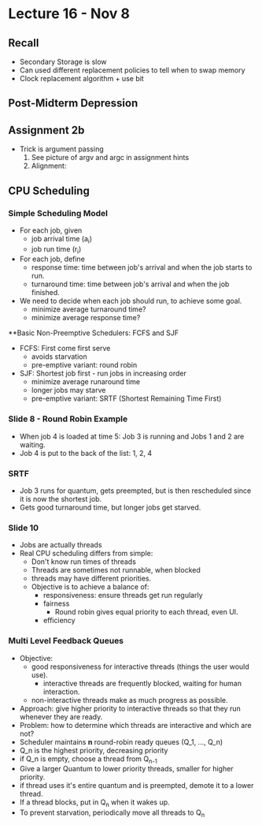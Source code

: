# Lecture 16 - Nov 8

## Recall
* Secondary Storage is slow
* Can used different replacement policies to tell when to swap memory
* Clock replacement algorithm + use bit

## Post-Midterm Depression

## Assignment 2b
* Trick is argument passing
  1. See picture of argv and argc in assignment hints
  2. Alignment:

## CPU Scheduling

### Simple Scheduling Model
* For each job, given
  * job arrival time (a<sub>i</sub>)
  * job run time (r<sub>i</sub>)
* For each job, define
  * response time: time between job's arrival and when the job starts to run.
  * turnaround time: time between job's arrival and when the job finished.
* We need to decide when each job should run, to achieve some goal.
  * minimize average turnaround time?
  * minimize average response time?

**Basic Non-Preemptive Schedulers: FCFS and SJF
* FCFS: First come first serve
  * avoids starvation
  * pre-emptive variant: round robin
* SJF: Shortest job first - run jobs in increasing order
  * minimize average runaround time
  * longer jobs may starve
  * pre-emptive variant: SRTF (Shortest Remaining Time First)


### Slide 8 - Round Robin Example
* When job 4 is loaded at time 5: Job 3 is running and Jobs 1 and 2 are waiting.
* Job 4 is put to the back of the list: 1, 2, 4

### SRTF
* Job 3 runs for quantum, gets preempted, but is then rescheduled since it is now the shortest job.
* Gets good turnaround time, but longer jobs get starved.

### Slide 10
* Jobs are actually threads
* Real CPU scheduling differs from simple:
  * Don't know run times of threads
  * Threads are sometimes not runnable, when blocked
  * threads may have different priorities.
  * Objective is to achieve a balance of:
    * responsiveness: ensure threads get run regularly
    * fairness
      * Round robin gives equal priority to each thread, even UI.
    * efficiency

### Multi Level Feedback Queues
* Objective:
  * good responsiveness for interactive threads (things the user would use).
    * interactive threads are frequently blocked, waiting for human interaction.
  * non-interactive threads make as much progress as possible.
* Approach: give higher priority to interactive threads so that they run whenever they are ready.
* Problem: how to determine which threads are interactive and which are not?
* Scheduler maintains **n** round-robin ready queues (Q_1, ..., Q_n)
* Q_n is the highest priority, decreasing priority
* if Q_n is empty, choose a thread from Q<sub>n-1</sub>
* Give a larger Quantum to lower priority threads, smaller for higher priority.
* if thread uses it's entire quantum and is preempted, demote it to a lower thread.
* If a thread blocks, put in Q<sub>n</sub> when it wakes up.
* To prevent starvation, periodically move all threads to Q<sub>n</sub>
